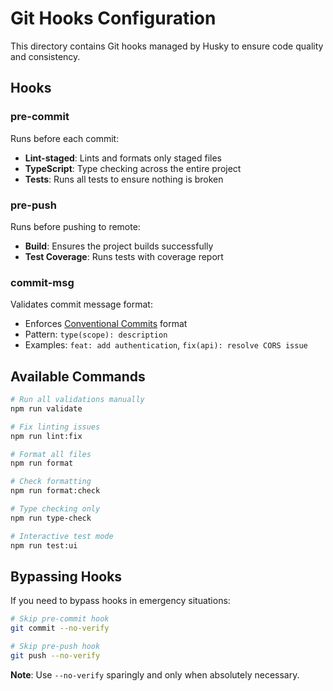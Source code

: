 # Git Hooks Configuration

This directory contains Git hooks managed by Husky to ensure code quality and consistency.

## Hooks

### pre-commit

Runs before each commit:

- **Lint-staged**: Lints and formats only staged files
- **TypeScript**: Type checking across the entire project
- **Tests**: Runs all tests to ensure nothing is broken

### pre-push

Runs before pushing to remote:

- **Build**: Ensures the project builds successfully
- **Test Coverage**: Runs tests with coverage report

### commit-msg

Validates commit message format:

- Enforces [Conventional Commits](https://www.conventionalcommits.org/) format
- Pattern: `type(scope): description`
- Examples: `feat: add authentication`, `fix(api): resolve CORS issue`

## Available Commands

```bash
# Run all validations manually
npm run validate

# Fix linting issues
npm run lint:fix

# Format all files
npm run format

# Check formatting
npm run format:check

# Type checking only
npm run type-check

# Interactive test mode
npm run test:ui
```

## Bypassing Hooks

If you need to bypass hooks in emergency situations:

```bash
# Skip pre-commit hook
git commit --no-verify

# Skip pre-push hook
git push --no-verify
```

**Note**: Use `--no-verify` sparingly and only when absolutely necessary.
